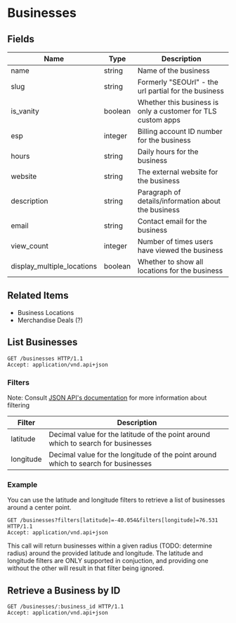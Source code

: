 # Businesses

## Fields

| Name | Type | Description |
|------|------|-------------|
| name | string | Name of the business |
| slug | string | Formerly "SEOUrl" - the url partial for the business |
| is_vanity | boolean | Whether this business is only a customer for TLS custom apps |
| esp | integer | Billing account ID number for the business |
| hours | string | Daily hours for the business |
| website | string | The external website for the business |
| description | string | Paragraph of details/information about the business |
| email | string | Contact email for the business |
| view_count | integer | Number of times users have viewed the business |
| display_multiple_locations | boolean | Whether to show all locations for the business |

## Related Items

* Business Locations
* Merchandise Deals (?)

## List Businesses

```http
GET /businesses HTTP/1.1
Accept: application/vnd.api+json
```

### Filters

Note: Consult [JSON API's documentation](http://jsonapi.org/format/#fetching-filtering) for more information about filtering

| Filter | Description | 
|--------|-------------|
| latitude | Decimal value for the latitude of the point around which to search for businesses |
| longitude | Decimal value for the longitude of the point around which to search for businesses |

### Example

You can use the latitude and longitude filters to retrieve a list of businesses around a center point.

```http
GET /businesses?filters[latitude]=-40.054&filters[longitude]=76.531 HTTP/1.1
Accept: application/vnd.api+json
```

This call will return businesses within a given radius (TODO: determine radius) around the provided latitude and longitude. The latitude and longitude filters are ONLY supported in conjuction, and providing one without the other will result in that filter being ignored.

## Retrieve a Business by ID

```http
GET /businesses/:business_id HTTP/1.1
Accept: application/vnd.api+json
```

